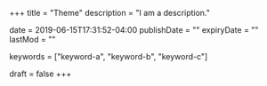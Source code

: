 +++
title = "Theme"
description = "I am a description."

date = 2019-06-15T17:31:52-04:00
publishDate = ""
expiryDate = ""
lastMod = ""

keywords = ["keyword-a", "keyword-b", "keyword-c"]

draft = false
+++
